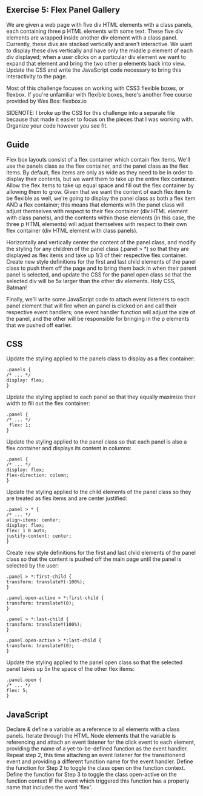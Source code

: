 ## Exercise 5: Flex Panel Gallery

We are given a web page with five div HTML elements with a class panels, each containing three p HTML elements with some text. These five div elements are wrapped inside another div element with a class panel. Currently, these divs are stacked vertically and aren't interactive. We want to display these divs vertically and have only the middle p element of each div displayed; when a user clicks on a particular div element we want to expand that element and bring the two other p elements back into view. Update the CSS and write the JavaScript code necessary to bring this interactivity to the page.

Most of this challenge focuses on working with CSS3 flexible boxes, or flexbox. If you're unfamiliar with flexible boxes, here's another free course provided by Wes Bos: flexbox.io

SIDENOTE: I broke up the CSS for this challenge into a separate file because that made it easier to focus on the pieces that I was working with. Organize your code however you see fit.

## Guide

Flex box layouts consist of a flex container which contain flex items. We'll use the panels class as the flex container, and the panel class as the flex items. By default, flex items are only as wide as they need to be in order to display their contents, but we want them to take up the entire flex container. Allow the flex items to take up equal space and fill out the flex container by allowing them to grow. Given that we want the content of each flex item to be flexible as well, we're going to display the panel class as both a flex item AND a flex container; this means that elements with the panel class will adjust themselves with respect to their flex container (div HTML element with class panels), and the contents within those elements (in this case, the three p HTML elements) will adjust themselves with respect to their own flex container (div HTML element with class panels).

Horizontally and vertically center the content of the panel class, and modify the styling for any children of the panel class (.panel > \*) so that they are displayed as flex items and take up 1/3 of their respective flex container. Create new style definitions for the first and last child elements of the panel class to push them off the page and to bring them back in when their parent panel is selected, and update the CSS for the panel open class so that the selected div will be 5x larger than the other div elements. Holy CSS, Batman!

Finally, we'll write some JavaScript code to attach event listeners to each panel element that will fire when an panel is clicked on and call their respective event handlers; one event handler function will adjust the size of the panel, and the other will be responsible for bringing in the p elements that we pushed off earlier.

## CSS

Update the styling applied to the panels class to display as a flex container:

    .panels {
    /* ... */
    display: flex;
    }

Update the styling applied to each panel so that they equally maximize their width to fill out the flex container:

    .panel {
    /* ... */
     flex: 1;
    }

Update the styling applied to the panel class so that each panel is also a flex container and displays its content in columns:

    .panel {
    /* ... */
    display: flex;
    flex-direction: column;
    }

Update the styling applied to the child elements of the panel class so they are treated as flex items and are center justified:

    .panel > * {
    /* ... */
    align-items: center;
    display: flex;
    flex: 1 0 auto;
    justify-content: center;
    }

Create new style definitions for the first and last child elements of the panel class so that the content is pushed off the main page until the panel is selected by the user:

    .panel > *:first-child {
    transform: translateY(-100%);
    }

    .panel.open-active > *:first-child {
    transform: translateY(0);
    }

    .panel > *:last-child {
    transform: translateY(100%);
    }

    .panel.open-active > *:last-child {
    transform: translateY(0);
    }

Update the styling applied to the panel open class so that the selected panel takes up 5x the space of the other flex items:

    .panel.open {
    /* ... */
    flex: 5;
    }

## JavaScript

Declare & define a variable as a reference to all elements with a class panels.
Iterate through the HTML Node elements that the variable is referencing and attach an event listener for the click event to each element, providing the name of a yet-to-be-defined function as the event handler.
Repeat step 2, this time attaching an event listener for the transitionend event and providing a different function name for the event handler.
Define the function for Step 2 to toggle the class open on the function context.
Define the function for Step 3 to toggle the class open-active on the function context IF the event which triggered this function has a property name that includes the word 'flex'.
